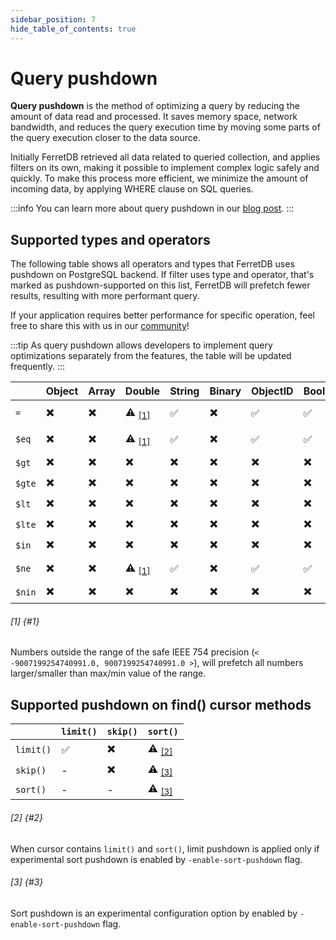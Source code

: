 ```yaml
---
sidebar_position: 7
hide_table_of_contents: true
---
```


# Query pushdown

**Query pushdown** is the method of optimizing a query by reducing the amount of data read and processed.
It saves memory space, network bandwidth, and reduces the query execution time by moving some parts
of the query execution closer to the data source.

Initially FerretDB retrieved all data related to queried collection, and applies filters on its own, making
it possible to implement complex logic safely and quickly.
To make this process more efficient, we minimize the amount of incoming data, by applying WHERE clause on SQL queries.

:::info
You can learn more about query pushdown in our [blog post](https://blog.ferretdb.io/ferretdb-fetches-data-query-pushdown/).
:::

## Supported types and operators

The following table shows all operators and types that FerretDB uses pushdown on PostgreSQL backend.
If filter uses type and operator, that's marked as pushdown-supported on this list,
FerretDB will prefetch fewer results, resulting with more performant query.

If your application requires better performance for specific operation,
feel free to share this with us in our [community](/#community)!

:::tip
As query pushdown allows developers to implement query optimizations separately from the features,
the table will be updated frequently.
:::

<!-- markdownlint-capture -->
<!-- markdownlint-disable MD001 MD033 MD051 -->

|        | Object | Array | Double                  | String | Binary | ObjectID | Boolean | Date | Null | Regex | Integer | Timestamp | Long                    |
| ------ | ------ | ----- | ----------------------- | ------ | ------ | -------- | ------- | ---- | ---- | ----- | ------- | --------- | ----------------------- |
| `=`    | ✖️     | ✖️    | ⚠️ <sub>[[1]](#1)</sub> | ✅     | ✖️     | ✅       | ✅      | ✅   | ✖️   | ✖️    | ✅      | ✖️        | ⚠️ <sub>[[1]](#1)</sub> |
| `$eq`  | ✖️     | ✖️    | ⚠️ <sub>[[1]](#1)</sub> | ✅     | ✖️     | ✅       | ✅      | ✅   | ✖️   | ✖️    | ✅      | ✖️        | ⚠️ <sub>[[1]](#1)</sub> |
| `$gt`  | ✖️     | ✖️    | ✖️                      | ✖️     | ✖️     | ✖️       | ✖️      | ✖️   | ✖️   | ✖️    | ✖️      | ✖️        | ✖️                      |
| `$gte` | ✖️     | ✖️    | ✖️                      | ✖️     | ✖️     | ✖️       | ✖️      | ✖️   | ✖️   | ✖️    | ✖️      | ✖️        | ✖️                      |
| `$lt`  | ✖️     | ✖️    | ✖️                      | ✖️     | ✖️     | ✖️       | ✖️      | ✖️   | ✖️   | ✖️    | ✖️      | ✖️        | ✖️                      |
| `$lte` | ✖️     | ✖️    | ✖️                      | ✖️     | ✖️     | ✖️       | ✖️      | ✖️   | ✖️   | ✖️    | ✖️      | ✖️        | ✖️                      |
| `$in`  | ✖️     | ✖️    | ✖️                      | ✖️     | ✖️     | ✖️       | ✖️      | ✖️   | ✖️   | ✖️    | ✖️      | ✖️        | ✖️                      |
| `$ne`  | ✖️     | ✖️    | ⚠️ <sub>[[1]](#1)</sub> | ✅     | ✖️     | ✅       | ✅      | ✅   | ✖️   | ✖️    | ✅      | ✖️        | ⚠️ <sub>[[1]](#1)</sub> |
| `$nin` | ✖️     | ✖️    | ✖️                      | ✖️     | ✖️     | ✖️       | ✖️      | ✖️   | ✖️   | ✖️    | ✖️      | ✖️        | ✖️                      |

###### [1] {#1}

Numbers outside the range of the safe IEEE 754 precision (`< -9007199254740991.0, 9007199254740991.0 >`),
will prefetch all numbers larger/smaller than max/min value of the range.

<!-- markdownlint-restore -->

## Supported pushdown on find() cursor methods

<!-- markdownlint-capture -->
<!-- markdownlint-disable MD001 MD033 MD051 -->

|           | `limit()` | `skip()` | `sort()`                |
| --------- | --------- | -------- | ----------------------- |
| `limit()` | ✅        | ✖️       | ⚠️ <sub>[[2]](#2)</sub> |
| `skip()`  | -         | ✖️       | ⚠️ <sub>[[3]](#3)</sub> |
| `sort()`  | -         | -        | ⚠️ <sub>[[3]](#3)</sub> |

###### [2] {#2}

When cursor contains `limit()` and `sort()`, limit pushdown is applied
only if experimental sort pushdown is enabled by `-enable-sort-pushdown` flag.

###### [3] {#3}

Sort pushdown is an experimental configuration option by enabled by `-enable-sort-pushdown` flag.
